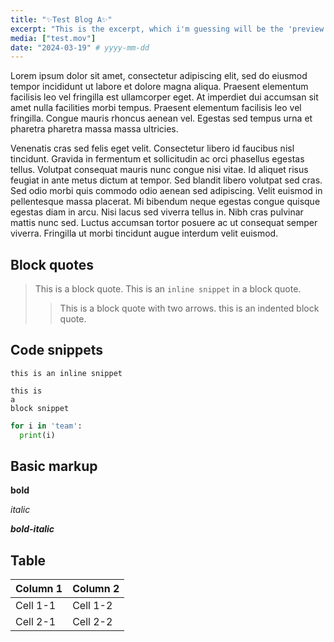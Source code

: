 ```yaml
---
title: "✨Test Blog A✨"
excerpt: "This is the excerpt, which i'm guessing will be the 'preview'..."
media: ["test.mov"]
date: "2024-03-19" # yyyy-mm-dd
---
```


Lorem ipsum dolor sit amet, consectetur adipiscing elit, sed do eiusmod tempor incididunt ut labore et dolore magna aliqua. Praesent elementum facilisis leo vel fringilla est ullamcorper eget. At imperdiet dui accumsan sit amet nulla facilities morbi tempus. Praesent elementum facilisis leo vel fringilla. Congue mauris rhoncus aenean vel. Egestas sed tempus urna et pharetra pharetra massa massa ultricies.

Venenatis cras sed felis eget velit. Consectetur libero id faucibus nisl tincidunt. Gravida in fermentum et sollicitudin ac orci phasellus egestas tellus. Volutpat consequat mauris nunc congue nisi vitae. Id aliquet risus feugiat in ante metus dictum at tempor. Sed blandit libero volutpat sed cras. Sed odio morbi quis commodo odio aenean sed adipiscing. Velit euismod in pellentesque massa placerat. Mi bibendum neque egestas congue quisque egestas diam in arcu. Nisi lacus sed viverra tellus in. Nibh cras pulvinar mattis nunc sed. Luctus accumsan tortor posuere ac ut consequat semper viverra. Fringilla ut morbi tincidunt augue interdum velit euismod.

## Block quotes

> This is a block quote.
> This is an `inline snippet` in a block quote.
>
> > This is a block quote with two arrows.
> > this is an indented block quote.

## Code snippets

`this is an inline snippet`

```
this is
a
block snippet
```

```python
for i in 'team':
  print(i)
```

## Basic markup

**bold**

_italic_

**_bold-italic_**

## Table

| Column 1 | Column 2 |
| -------- | -------- |
| Cell 1-1 | Cell 1-2 |
| Cell 2-1 | Cell 2-2 |
